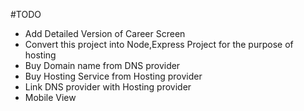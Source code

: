 #TODO
- Add Detailed Version of Career Screen
- Convert this project into Node,Express Project for the purpose of hosting
- Buy Domain name from DNS provider
- Buy Hosting Service from Hosting provider
- Link DNS provider with Hosting provider
- Mobile View